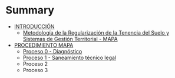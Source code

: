 # Summary

* [INTRODUCCIÓN](README.md)
  * [Metodología de la Regularización de la Tenencia del Suelo y Sistemas de Gestión Territorial  - MAPA](metodologia-de-la-regularizacion-de-la-tenencia-del-suelo-y-sistemas-de-gestion-territorial-mapa.md)
* [PROCEDIMIENTO MAPA](capitulo-2.md)
  * [Proceso 0 - Diagnóstico](capitulo-2/sdads.md)
  * [Proceso 1 - Saneamiento técnico legal](capitulo-2/proceso-1.md)
  * Proceso 2
  * Proceso 3

